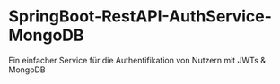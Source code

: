 # SpringBoot-RestAPI-AuthService-MongoDB
Ein einfacher Service für die Authentifikation von Nutzern mit JWTs &amp; MongoDB
